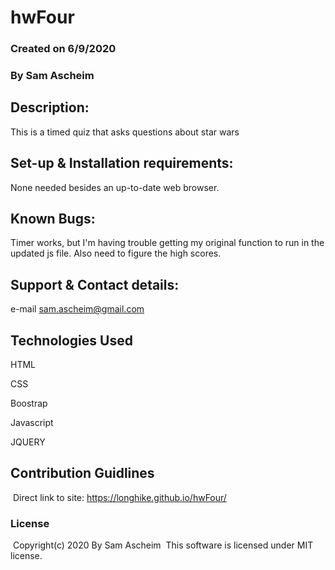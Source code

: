 # hwFour

### Created on 6/9/2020

### By Sam Ascheim

## Description:

This is a timed quiz that asks questions about star wars

## Set-up & Installation requirements:

None needed besides an up-to-date web browser.

## Known Bugs:

Timer works, but I'm having trouble getting my original function to run in the updated js file. Also need to figure the high scores.

## Support & Contact details:

e-mail sam.ascheim@gmail.com

## Technologies Used

HTML

CSS

Boostrap

Javascript

JQUERY

## Contribution Guidlines 
​
Direct link to site:
https://longhike.github.io/hwFour/
​
### License
​
Copyright(c) 2020 By Sam Ascheim
​
This software is licensed under MIT license.
